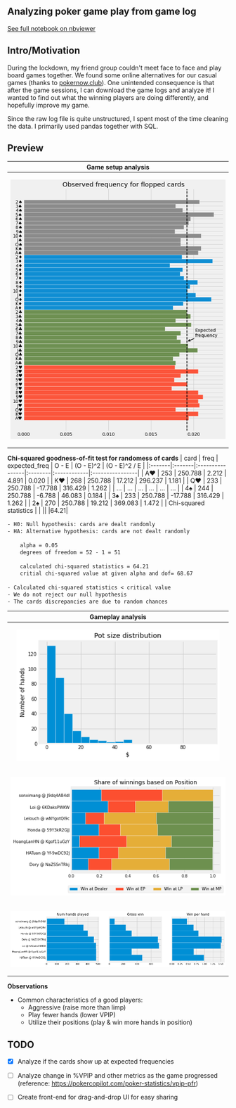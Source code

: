 Analyzing poker game play from game log
---
[See full notebook on nbviewer](https://nbviewer.org/github/dobeok/analyze-pokernow-games/blob/main/analyze.ipynb)

Intro/Motivation
---
During the lockdown, my friend group couldn't meet face to face and play board games together. We found some online alternatives for our casual games (thanks to [pokernow.club](https://www.pokernow.club/)). One unintended consequence is that after the game sessions, I can download the game logs and analyze it! I wanted to find out what the winning players are doing differently, and hopefully improve my game.


Since the raw log file is quite unstructured, I spent most of the time cleaning the data. I primarily used pandas together with SQL.


Preview
---
|Game setup analysis|
|-------------------------|
|<p align="center"><img src="./resources/flop-dist.png"></p>|

**Chi-squared goodness-of-fit test for randomess of cards**
| card   | freq   | expected_freq   | O - E   | (O - E)^2   | (O - E)^2 / E   |
|:-------|:-------|:----------------|:--------|:------------|:----------------|
| A♥     | 253    | 250.788         | 2.212   | 4.891       | 0.020           |
| K♥     | 268    | 250.788         | 17.212  | 296.237     | 1.181           |
| Q♥     | 233    | 250.788         | -17.788 | 316.429     | 1.262           |
| ...    | ...    | ...             | ...     | ...         | ...             |
| 4♠     | 244    | 250.788         | -6.788  | 46.083      | 0.184           |
| 3♠     | 233    | 250.788         | -17.788 | 316.429     | 1.262           |
| 2♠     | 270    | 250.788         | 19.212  | 369.083     | 1.472           |
| Chi-squared statistics | | || |64.21|

    - H0: Null hypothesis: cards are dealt randomly
    - HA: Alternative hypothesis: cards are not dealt randomly

        alpha = 0.05
        degrees of freedom = 52 - 1 = 51

        calculated chi-squared statistics = 64.21
        critial chi-squared value at given alpha and dof= 68.67

    - Calculated chi-squared statistics < critical value
    - We do not reject our null hypothesis
    - The cards discrepancies are due to random chances

|Gameplay analysis|
|-------------------------|
|<p align="center"><img height="300" src="./resources/img1-potsize.png"></p>|
|<p align="center"><img src="./resources/img3-position-win.png"></p>|
|<p align="center"><img src="./resources/img4-player-overview.png"></p>|

**Observations**

- Common characteristics of a good players:
    - Aggressive (raise more than limp)
    - Play fewer hands (lower VPIP)
    - Utilize their positions (play & win more hands in position)


TODO
---
- [x] Analyze if the cards show up at expected frequencies
- [ ] Analyze change in %VPIP and other metrics as the game progressed (reference: https://pokercopilot.com/poker-statistics/vpip-pfr)
- [ ] Create front-end for drag-and-drop UI for easy sharing


